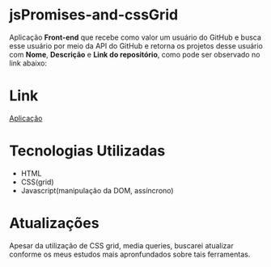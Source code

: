 <h1> jsPromises-and-cssGrid</h1>
Aplicação <strong>Front-end</strong> que recebe como valor um usuário do GitHub e busca esse usuário por meio da API do GitHub e retorna os projetos desse usuário com <strong>Nome</strong>, <strong>Descrição</strong> e <strong>Link do repositório</strong>, como pode ser observado no link abaixo:

<h1>Link</h1>
<a href="https://youtu.be/Oiv1jQPddGE">Aplicação</a>

<h1>Tecnologias Utilizadas</h1>
<ul>
  <li>HTML</li>
  <li>CSS(grid)</li>
  <li>Javascript(manipulação da DOM, assíncrono)</li>
</ul>

<h1>Atualizações</h1>
Apesar da utilização de CSS grid, media queries, buscarei atualizar conforme os meus estudos mais apronfundados sobre tais ferramentas.
